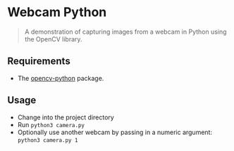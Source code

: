# Webcam Python
>A demonstration of capturing images from a webcam in Python using the OpenCV library. 

## Requirements
- The [opencv-python](https://pypi.org/project/opencv-python/) package. 

## Usage
- Change into the project directory
- Run <code>python3 camera.py</code>
- Optionally use another webcam by passing in a numeric argument: <br><code>python3 camera.py 1</code>
